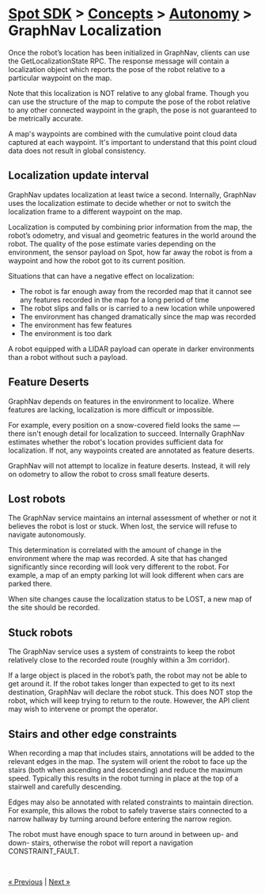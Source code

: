 <!--
Copyright (c) 2020 Boston Dynamics, Inc.  All rights reserved.

Downloading, reproducing, distributing or otherwise using the SDK Software
is subject to the terms and conditions of the Boston Dynamics Software
Development Kit License (20191101-BDSDK-SL).
-->

# [Spot SDK](../../../README.md) > [Concepts](../README.md) > [Autonomy](README.md) > <br/> GraphNav Localization

Once the robot’s location has been initialized in GraphNav, clients can use the GetLocalizationState RPC. The response message will contain a localization object which reports the pose of the robot relative to a particular waypoint on the map.


Note that this localization is NOT relative to any global frame. Though you can use the structure of the map to compute the pose of the robot relative to any other connected waypoint in the graph, the pose is not guaranteed to be metrically accurate.

A map's waypoints are combined with the cumulative point cloud data captured at each waypoint. It's important to understand that this point cloud data does not result in global consistency.


## Localization update interval

GraphNav updates localization at least twice a second. Internally, GraphNav uses the localization estimate to decide whether or not to switch the localization frame to a different waypoint on the map.

Localization is computed by combining prior information from the map, the robot’s odometry, and visual and geometric features in the world around the robot. The quality of the pose estimate varies depending on the environment, the sensor payload on Spot, how far away the robot is from a waypoint and how the robot got to its current position.

Situations that can have a negative effect on localization:


*   The robot is far enough away from the recorded map that it cannot see any features recorded in the map for a long period of time
*   The robot slips and falls or is carried to a new location while unpowered
*   The environment has changed dramatically since the map was recorded
*   The environment has few features
*   The environment is too dark

A robot equipped with a LIDAR payload can operate in darker environments than a robot without such a payload.


## Feature Deserts

GraphNav depends on features in the environment to localize. Where features are lacking, localization is more difficult or impossible.

For example, every position on a snow-covered field looks the same — there isn't enough detail for localization to succeed. Internally GraphNav estimates whether the robot's location provides sufficient data for localization. If not, any waypoints created are annotated as feature deserts.

GraphNav will not attempt to localize in feature deserts. Instead, it will rely on odometry to allow the robot to cross small feature deserts.


## Lost robots

The GraphNav service maintains an internal assessment of whether or not it believes the robot is lost or stuck. When lost, the service will refuse to navigate autonomously.

This determination is correlated with the amount of change in the environment where the map was recorded. A site that has changed significantly since recording will look very different to the robot. For example, a map of an empty parking lot will look different when cars are parked there.

When site changes cause the localization status to be LOST, a new map of the site should be recorded.


## Stuck robots

The GraphNav service uses a system of constraints to keep the robot relatively close to the recorded route (roughly within a 3m corridor).

If a large object is placed in the robot’s path, the robot may not be able to get around it. If the robot takes longer than expected to get to its next destination, GraphNav will declare the robot stuck. This does NOT stop the robot, which will keep trying to return to the route. However, the API client may wish to intervene or prompt the operator.


## Stairs and other edge constraints

When recording a map that includes stairs, annotations will be added to the relevant edges in the map. The system will orient the robot to face up the stairs (both when ascending and descending) and reduce the maximum speed. Typically this results in the robot turning in place at the top of a stairwell and carefully descending.

Edges may also be annotated with related constraints to maintain direction. For example, this allows the robot to safely traverse stairs connected to a narrow hallway by turning around before entering the narrow region.  

The robot must have enough space to turn around in between up- and down- stairs, otherwise the robot will report a navigation CONSTRAINT_FAULT.


<br />

<a href="initialization.md" class="previous">&laquo; Previous</a>  |  <a href="graphnav_and_robot_locomotion.md" class="next">Next &raquo;</a>


<!--- image and page reference link definitions --->
[autonomous-top]: Readme.md "Spot SDK: Autonomy, GraphNav, and Missions"
[code-examples]: autonomous_navigation_code_examples.md "Autonomous navigation code examples"
[components]: components_of_autonomous_navigation.md "Components of autonomous navigation"
[typical]: typical_autonomous_navigation_use_case.md "Typical autonomous navigation use cases"
[autonomous-services]: autonomous_navigation_services.md "Autonomous navigation services"
[service]: graphnav_service.md "GraphNav service"
[map-structure]: graphnav_map_structure.md "GraphNav map structure"
[initialization]: initialization.md "Initialization"
[localization]: localization.md "Localization"
[locomotion]: graphnav_and_robot_locomotion.md "GraphNav and robot locomotion"
[missions]: missions_service.md "Missions service"
[worldobject]: worldobject_service.md "WorldObject service"
